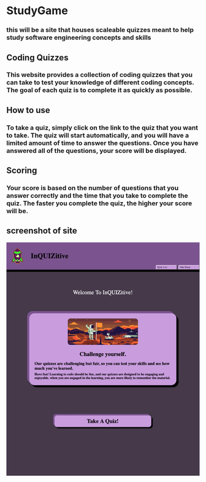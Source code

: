 # StudyGame
### this will be a site that houses scaleable quizzes meant to help study software engineering concepts and skills

## Coding Quizzes
### This website provides a collection of coding quizzes that you can take to test your knowledge of different coding concepts. The goal of each quiz is to complete it as quickly as possible.

## How to use
### To take a quiz, simply click on the link to the quiz that you want to take. The quiz will start automatically, and you will have a limited amount of time to answer the questions. Once you have answered all of the questions, your score will be displayed.

## Scoring
### Your score is based on the number of questions that you answer correctly and the time that you take to complete the quiz. The faster you complete the quiz, the higher your score will be.
## screenshot of site
<img src="./assets/images/Screenshot 2023-07-12 at 11.14.13 PM.png" alt="Coding Quiz screenshot">